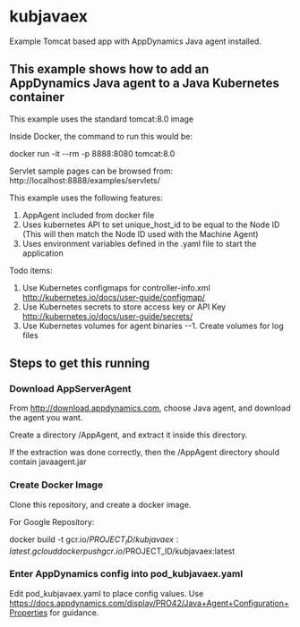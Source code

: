 # kubjavaex
Example Tomcat based app with AppDynamics Java agent installed.

## This example shows how to add an AppDynamics Java agent to a Java Kubernetes container

This example uses the standard tomcat:8.0 image

Inside Docker, the command to run this would be:

docker run -it --rm -p 8888:8080 tomcat:8.0

Servlet sample pages can be browsed from: http://localhost:8888/examples/servlets/

This example uses the following features:

1. AppAgent included from docker file
2. Uses kubernetes API to set unique_host_id to be equal to the Node ID (This will then match the Node ID used with the Machine Agent)
3. Uses environment variables defined in the .yaml file to start the application

Todo items:

1. Use Kubernetes configmaps for controller-info.xml http://kubernetes.io/docs/user-guide/configmap/
2. Use Kubernetes secrets to store access key or API Key http://kubernetes.io/docs/user-guide/secrets/
3. Use Kubernetes volumes for agent binaries
--1. Create volumes for log files

## Steps to get this running

### Download AppServerAgent

From http://download.appdynamics.com, choose Java agent, and download the agent you want.

Create a directory /AppAgent, and extract it inside this directory.

If the extraction was done correctly, then the /AppAgent directory should contain javaagent.jar

### Create Docker Image

Clone this repository, and create a docker image.

For Google Repository:

docker build -t gcr.io/$PROJECT_ID/kubjavaex:latest .
gcloud docker push gcr.io/$PROJECT_ID/kubjavaex:latest

### Enter AppDynamics config into pod_kubjavaex.yaml

Edit pod_kubjavaex.yaml to place config values. Use https://docs.appdynamics.com/display/PRO42/Java+Agent+Configuration+Properties for guidance.
